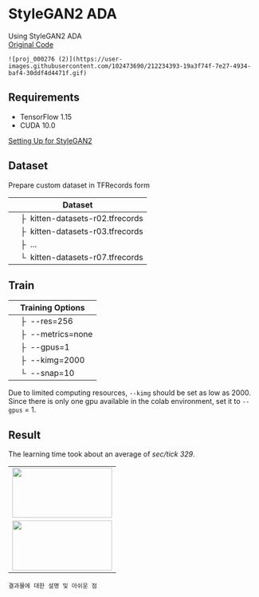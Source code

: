 # StyleGAN2 ADA
Using StyleGAN2 ADA  
[Original Code](https://github.com/NVlabs/stylegan2-ada)  
```
![proj_000276 (2)](https://user-images.githubusercontent.com/102473690/212234393-19a3f74f-7e27-4934-baf4-30ddf4d4471f.gif)
```

## Requirements
- TensorFlow 1.15
- CUDA 10.0

[Setting Up  for StyleGAN2](https://github.com/noooey/AntiAginGAN-for-Cat/blob/main/setup/SettingUp_for_StyleGAN2_tf.ipynb)

## Dataset
Prepare custom dataset in TFRecords form  

| Dataset |
| ------- |
| &ensp;&ensp;&boxvr;&nbsp; kitten-datasets-r02.tfrecords |
| &ensp;&ensp;&boxvr;&nbsp; kitten-datasets-r03.tfrecords |
| &ensp;&ensp;&boxvr;&nbsp; ... |
| &ensp;&ensp;&boxur;&nbsp; kitten-datasets-r07.tfrecords |

## Train

| Training Options |  
| ----------  |
| &ensp;&ensp;&boxvr;&nbsp; --res=256  |
| &ensp;&ensp;&boxvr;&nbsp; --metrics=none  |
| &ensp;&ensp;&boxvr;&nbsp; --gpus=1  |
| &ensp;&ensp;&boxvr;&nbsp; --kimg=2000  |
| &ensp;&ensp;&boxur;&nbsp; --snap=10  |


Due to limited computing resources, `--kimg` should be set as low as 2000.  
Since there is only one gpu available in the colab environment, set it to `--gpus` = 1.  

## Result
The learning time took about an average of _sec/tick 329_.   

<table>
  <tr>
      <td align="center" ><img src="https://user-images.githubusercontent.com/102473690/212234393-19a3f74f-7e27-4934-baf4-30ddf4d4471f.gif" width="200" height="100">
     </tr>
     <tr>
     <td align="center" ><img src="https://user-images.githubusercontent.com/102473690/212236128-71287a15-d49e-474b-92ea-7bd85461531c.gif)" width="200" height="100">
     </tr>
</table>

```
결과물에 대한 설명 및 아쉬운 점
```

